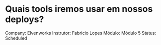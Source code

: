 # Quais tools iremos usar em nossos deploys?

Company: Elvenworks
Instrutor: Fabricio Lopes
Módulo: Módulo 5
Status: Scheduled